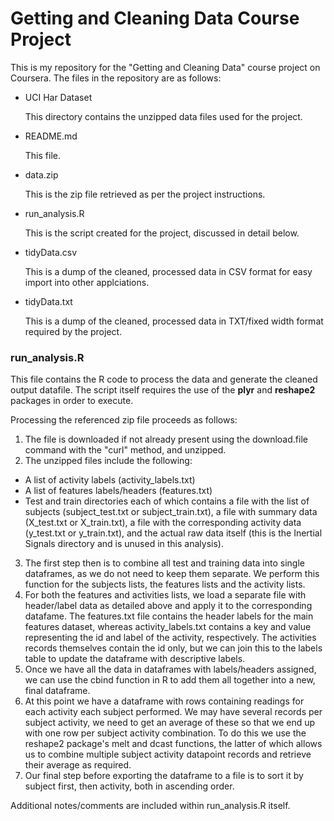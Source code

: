
Getting and Cleaning Data Course Project
============================================


This is my repository for the "Getting and Cleaning Data" course project on Coursera. The files in the repository are as follows:



* UCI Har Dataset

    This directory contains the unzipped data files used for the project.
    
* README.md

    This file.
    
* data.zip

    This is the zip file retrieved as per the project instructions.
    
* run_analysis.R

    This is the script created for the project, discussed in detail below.
    
* tidyData.csv

    This is a dump of the cleaned, processed data in CSV format for easy import into other applciations.
    
* tidyData.txt

    This is a dump of the cleaned, processed data in TXT/fixed width format required by the project.
  
  
### run_analysis.R

This file contains the R code to process the data and generate the cleaned output datafile.
The script itself requires the use of the **plyr** and **reshape2** packages in order to execute.

Processing the referenced zip file proceeds as follows:

1. The file is downloaded if not already present using the download.file command with the "curl" method, and unzipped.
2. The unzipped files include the following:
  * A list of activity labels (activity_labels.txt)
  * A list of features labels/headers (features.txt)
  * Test and train directories each of which contains a file with the list of subjects (subject_test.txt or subject_train.txt), a file with summary data (X_test.txt or X_train.txt), a file with the corresponding activity data (y_test.txt or y_train.txt), and the actual raw data itself (this is the Inertial Signals directory and is unused in this analysis).
3. The first step then is to combine all test and training data into single dataframes, as we do not need to keep them separate. We perform this function for the subjects lists, the features lists and the activity lists. 
4. For both the features and activities lists, we load a separate file with header/label data as detailed above and apply it to the corresponding datafame. The features.txt file contains the header labels for the main features dataset, whereas activity_labels.txt contains a key and value representing the id and label of the activity, respectively. The activities records themselves contain the id only, but we can join this to the labels table to update the dataframe with descriptive labels.
5. Once we have all the data in dataframes with labels/headers assigned, we can use the cbind function in R to add them all together into a new, final dataframe.
6. At this point we have a dataframe with rows containing readings for each activity each subject performed. We may have several records per subject activity, we need to get an average of these so that we end up with one row per subject activity combination. To do this we use the reshape2 package's melt and dcast functions, the latter of which allows us to combine multiple subject activity datapoint records and retrieve their average as required.
7. Our final step before exporting the dataframe to a file is to sort it by subject first, then activity, both in ascending order.

Additional notes/comments are included within run_analysis.R itself.






